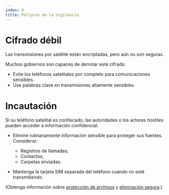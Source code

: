 ```yaml
---
index: 4
title: Peligros de la Vigilancia
---
```

# Cifrado débil

Las transmisiones por satélite están encriptadas, pero aún no son seguras.

Muchos gobiernos son capaces de derrotar este cifrado.

*   Evite los teléfonos satelitales por completo para comunicaciones sensibles.
*   Use palabras clave en transmisiones altamente sensibles.

# Incautación

Si su teléfono satelital es confiscado, las autoridades o los actores hostiles pueden acceder a información confidencial.

*   Elimine rutinariamente información sensible para proteger sus fuentes. Considerar:

    * Registros de llamadas;
    * Contactos;
    * Carpetas enviadas.

*   Mantenga la tarjeta SIM separada del teléfono cuando no esté transmitiendo.

(Obtenga información sobre [protección de archivos](umbrella://information/protecting-files)  y [eliminación segura](umbrella://information/safely-deleting).)
